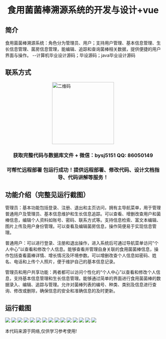 <p><h1 align="center">食用菌菌棒溯源系统的开发与设计+vue</h1></p>

## 简介
食用菌菌棒溯源系统：角色分为管理员、用户；支持用户管理、基本信息管理、生长信息管理、菌房信息管理，能编辑、追踪和查询菌棒相关数据，提供便捷的用户界面与操作。    --计算机毕业设计源码；毕设源码；java毕业设计源码


## 联系方式
<img src="https://bs-1329754181.cos.ap-shanghai.myqcloud.com/wx.jpg" alt="二维码" style="display: block; margin: 0 auto;" width="200px">
<p><h3 align="center">获取完整代码与数据库文件 + 微信：bysj5151 QQ: 86050149</h3></p>
<p><h3 align="center">可帮忙远程部署 包运行成功！提供远程部署、修改代码、设计文档指导、代码讲解等服务！</h3></p>

## 功能介绍（完整见运行截图）
管理员：基本功能包括登录、注册、退出和主页访问，拥有主导航菜单，用于管理普通用户及管理员、基本信息维护和生长信息追踪。可以查看、增删改查用户和菌棒信息，编辑个人资料如账号、密码、联系方式等。支持信息检索、富文本编辑、图片上传及用户身份管理。可以查看及编辑菌房信息，操作简便易于实现信息管理。

普通用户：可以进行登录、注册和退出操作，进入系统后可通过导航菜单访问“个人中心”以查看和修改个人信息。能够查看并管理自身关联的食用菌菌棒信息，操作包括查看菌棒详情、增长情况及环境参数。可以增删改查个人信息如密码、姓名、电话和上传个人照片，便于维护自己的基本信息记录。

管理员和用户共享功能：两者都可以访问个性化的“个人中心”以查看和修改个人信息，支持基本信息管理和生长信息管理。能够通过简单的界面进行食用菌菌棒的数据录入、编辑、追踪与管理。允许对菌棒列表的编号、种类、类别及信息进行查询、修改或删除，确保信息的安全和准确信息的及时更新。


## 运行截图
![](https://bs-1329754181.cos.ap-shanghai.myqcloud.com/ssm/MushroomCultivationTraceabilitySystem/img/001.jpg)
![](https://bs-1329754181.cos.ap-shanghai.myqcloud.com/ssm/MushroomCultivationTraceabilitySystem/img/002.jpg)
![](https://bs-1329754181.cos.ap-shanghai.myqcloud.com/ssm/MushroomCultivationTraceabilitySystem/img/003.jpg)
![](https://bs-1329754181.cos.ap-shanghai.myqcloud.com/ssm/MushroomCultivationTraceabilitySystem/img/004.jpg)
![](https://bs-1329754181.cos.ap-shanghai.myqcloud.com/ssm/MushroomCultivationTraceabilitySystem/img/005.jpg)
![](https://bs-1329754181.cos.ap-shanghai.myqcloud.com/ssm/MushroomCultivationTraceabilitySystem/img/006.jpg)
![](https://bs-1329754181.cos.ap-shanghai.myqcloud.com/ssm/MushroomCultivationTraceabilitySystem/img/007.jpg)
![](https://bs-1329754181.cos.ap-shanghai.myqcloud.com/ssm/MushroomCultivationTraceabilitySystem/img/008.jpg)
![](https://bs-1329754181.cos.ap-shanghai.myqcloud.com/ssm/MushroomCultivationTraceabilitySystem/img/009.jpg)
![](https://bs-1329754181.cos.ap-shanghai.myqcloud.com/ssm/MushroomCultivationTraceabilitySystem/img/010.jpg)
![](https://bs-1329754181.cos.ap-shanghai.myqcloud.com/ssm/MushroomCultivationTraceabilitySystem/img/011.jpg)
![](https://bs-1329754181.cos.ap-shanghai.myqcloud.com/ssm/MushroomCultivationTraceabilitySystem/img/012.jpg)
![](https://bs-1329754181.cos.ap-shanghai.myqcloud.com/ssm/MushroomCultivationTraceabilitySystem/img/013.jpg)
![](https://bs-1329754181.cos.ap-shanghai.myqcloud.com/ssm/MushroomCultivationTraceabilitySystem/img/014.jpg)
![](https://bs-1329754181.cos.ap-shanghai.myqcloud.com/ssm/MushroomCultivationTraceabilitySystem/img/015.jpg)

<p>本代码来源于网络,仅供学习参考使用!</p>
